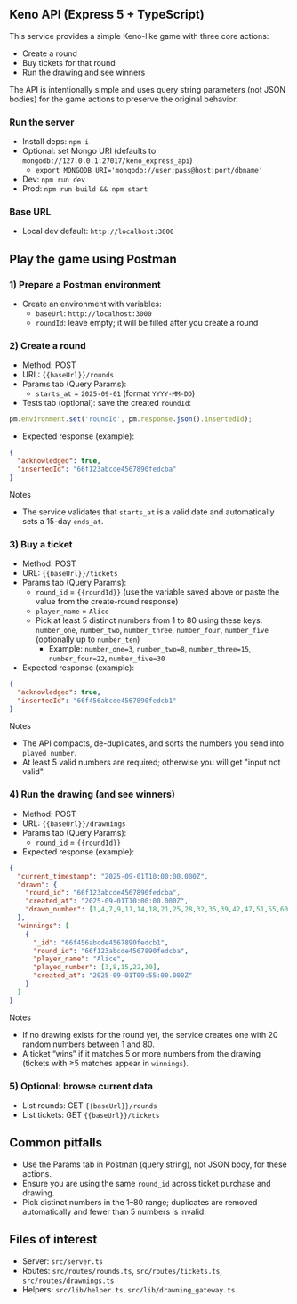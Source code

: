 ## Keno API (Express 5 + TypeScript)

This service provides a simple Keno-like game with three core actions:
- Create a round
- Buy tickets for that round
- Run the drawing and see winners

The API is intentionally simple and uses query string parameters (not JSON bodies) for the game actions to preserve the original behavior.

### Run the server
- Install deps: `npm i`
- Optional: set Mongo URI (defaults to `mongodb://127.0.0.1:27017/keno_express_api`)
  - `export MONGODB_URI='mongodb://user:pass@host:port/dbname'`
- Dev: `npm run dev`
- Prod: `npm run build && npm start`

### Base URL
- Local dev default: `http://localhost:3000`

## Play the game using Postman

### 1) Prepare a Postman environment
- Create an environment with variables:
  - `baseUrl`: `http://localhost:3000`
  - `roundId`: leave empty; it will be filled after you create a round

### 2) Create a round
- Method: POST
- URL: `{{baseUrl}}/rounds`
- Params tab (Query Params):
  - `starts_at` = `2025-09-01` (format `YYYY-MM-DD`)
- Tests tab (optional): save the created `roundId`:
```javascript
pm.environment.set('roundId', pm.response.json().insertedId);
```
- Expected response (example):
```json
{
  "acknowledged": true,
  "insertedId": "66f123abcde4567890fedcba"
}
```

Notes
- The service validates that `starts_at` is a valid date and automatically sets a 15-day `ends_at`.

### 3) Buy a ticket
- Method: POST
- URL: `{{baseUrl}}/tickets`
- Params tab (Query Params):
  - `round_id` = `{{roundId}}` (use the variable saved above or paste the value from the create-round response)
  - `player_name` = `Alice`
  - Pick at least 5 distinct numbers from 1 to 80 using these keys: `number_one`, `number_two`, `number_three`, `number_four`, `number_five` (optionally up to `number_ten`)
    - Example: `number_one=3`, `number_two=8`, `number_three=15`, `number_four=22`, `number_five=30`
- Expected response (example):
```json
{
  "acknowledged": true,
  "insertedId": "66f456abcde4567890fedcb1"
}
```

Notes
- The API compacts, de-duplicates, and sorts the numbers you send into `played_number`.
- At least 5 valid numbers are required; otherwise you will get "input not valid".

### 4) Run the drawing (and see winners)
- Method: POST
- URL: `{{baseUrl}}/drawnings`
- Params tab (Query Params):
  - `round_id` = `{{roundId}}`
- Expected response (example):
```json
{
  "current_timestamp": "2025-09-01T10:00:00.000Z",
  "drawn": {
    "round_id": "66f123abcde4567890fedcba",
    "created_at": "2025-09-01T10:00:00.000Z",
    "drawn_number": [1,4,7,9,11,14,18,21,25,28,32,35,39,42,47,51,55,60,73,80]
  },
  "winnings": [
    {
      "_id": "66f456abcde4567890fedcb1",
      "round_id": "66f123abcde4567890fedcba",
      "player_name": "Alice",
      "played_number": [3,8,15,22,30],
      "created_at": "2025-09-01T09:55:00.000Z"
    }
  ]
}
```

Notes
- If no drawing exists for the round yet, the service creates one with 20 random numbers between 1 and 80.
- A ticket “wins” if it matches 5 or more numbers from the drawing (tickets with ≥5 matches appear in `winnings`).

### 5) Optional: browse current data
- List rounds: GET `{{baseUrl}}/rounds`
- List tickets: GET `{{baseUrl}}/tickets`

## Common pitfalls
- Use the Params tab in Postman (query string), not JSON body, for these actions.
- Ensure you are using the same `round_id` across ticket purchase and drawing.
- Pick distinct numbers in the 1–80 range; duplicates are removed automatically and fewer than 5 numbers is invalid.

## Files of interest
- Server: `src/server.ts`
- Routes: `src/routes/rounds.ts`, `src/routes/tickets.ts`, `src/routes/drawnings.ts`
- Helpers: `src/lib/helper.ts`, `src/lib/drawning_gateway.ts`